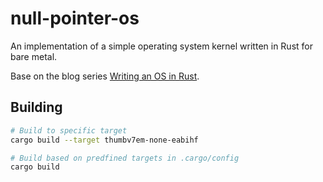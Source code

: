 # null-pointer-os

An implementation of a simple operating system kernel written in Rust for bare metal.

Base on the blog series [Writing an OS in Rust](https://os.phil-opp.com/).

## Building

```bash
# Build to specific target
cargo build --target thumbv7em-none-eabihf

# Build based on predfined targets in .cargo/config
cargo build
```
